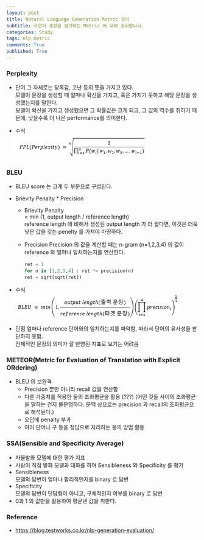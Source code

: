 ```yaml
---
layout: post
title: Natural Language Generation Metric 정리 
subtitle: 자연어 생성을 평가하는 Metric 에 대해 정리합니다.
categories: Study
tags: nlp metric
comments: True
published: True
---
```


### Perplexity 
- 단어 그 자체로는 당혹감, 고난 등의 뜻을 가지고 있다. <br>
  모델이 문장을 생성할 때 얼마나 확신을 가지고, 혹은 가지기 못하고 해당 문장을 생성했는지를 말한다. <br>
  모델이 확신을 가지고 생성했으면 그 확률값은 크게 되고, 그 값의 역수를 취하기 때문에, 낮을수록 더 나은 performance를 의미한다. <br>

- 수식 <br>
![img](/assets/images/perplexity.png)

### BLEU 
- BLEU score 는 크게 두 부분으로 구성된다. <br>
- Brievity Penalty * Precision <br>
    - Brievity Penalty <br>
        = min (1, output length / reference length) <br>
        reference length 에 비해서 생성된 output length 가 더 짧다면, 이것은 더욱 낮은 값을 갖는 penelty 를 가져야 마땅하다.<br>

    - Precision 
        Precision 의 값을 계산할 때는 n-gram (n=1,2,3,4) 의 값이 reference 와 얼마나 일치하는지를 연산한다. 
        ```python
        ret = 1
        for n in [1,2,3,4] : ret *= precision(n)
        ret = sqrt(sqrt(ret))
        ```
- 수식 <br>
![img](/assets/images/bleu.png)

- 단점 
    얼마나 reference 단어와의 일치하는지를 파악함, 따라서 단어의 유사성을 판단하지 못함. <br>
    전체적인 문장의 의미가 잘 반영된 지표로 보기는 어려움<br>

### METEOR(Metric for Evaluation of Translation with Explicit ORdering)
- BLEU 의 보완격
    - Precision 뿐만 아니라 recall 값을 연산함 
    - 다른 가중치를 적용한 둘의 조화평균을 활용 (???)
        (어떤 것들 사이의 조화평균을 말하는 건지 불분명하다. 문맥 상으로는 precision 과 recall의 조화평균으로 해석된다.)
    - 오답에 penalty 부과 
    - 여러 단어나 구 등을 정답으로 처리하는 등의 방법 활용 

### SSA(Sensible and Specificity Average)
- 자율발화 모델에 대한 평가 지표 <br>
- 사람이 직접 발화 모델과 대화를 하며 Sensibleness 와 Specificity 를 평가 <br>
- Sensibleness <br>
    모델의 답변이 얼마나 합리적인지를 binary 로 답변 <br>
- Specificity <br>
    모델의 답변이 단답형이 아니고, 구체적인지 여부를 binary 로 답변 <br>
- 0과 1 의 값만을 활용하여 평균낸 값을 취한다.<br>


### Reference 
- https://blog.testworks.co.kr/nlp-generation-evaluation/